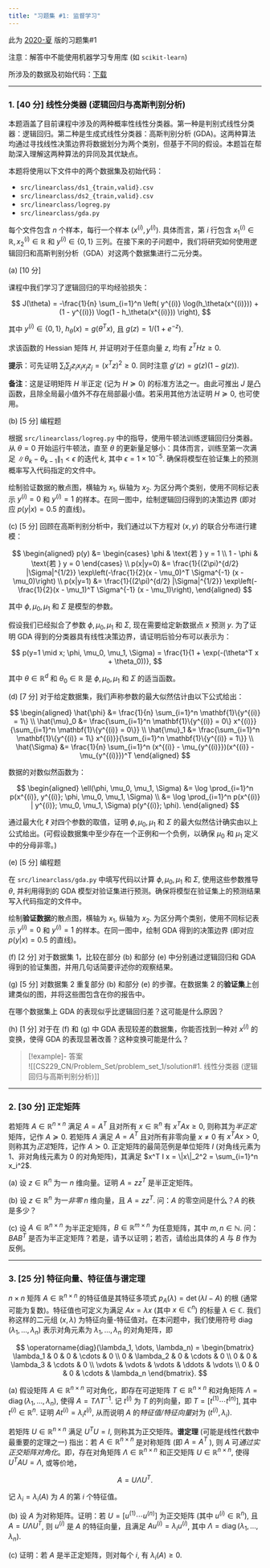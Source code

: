 ```yaml
---
title: "习题集 #1: 监督学习"
---
```

此为 [2020-夏](https://github.com/JustinaZ/CS229/blob/main/CS229_2023Summer_ProblemSet1.pdf) 版的习题集#1

注意：解答中不能使用机器学习专用库 (如 `scikit-learn`)

所涉及的数据及初始代码：[下载]()

---

### 1. \[40 分\] 线性分类器 (逻辑回归与高斯判别分析)

本题涵盖了目前课程中涉及的两种概率性线性分类器。第一种是判别式线性分类器：逻辑回归。第二种是生成式线性分类器：高斯判别分析 (GDA)。这两种算法均通过寻找线性决策边界将数据划分为两个类别，但基于不同的假设。本题旨在帮助深入理解这两种算法的异同及其优缺点。

本题将使用以下文件中的两个数据集及初始代码：

- `src/linearclass/ds1_{train,valid}.csv`
- `src/linearclass/ds2_{train,valid}.csv`
- `src/linearclass/logreg.py`
- `src/linearclass/gda.py`

每个文件包含 $n$ 个样本，每行一个样本 $(x^{(i)}, y^{(i)})$. 具体而言，第 $i$ 行包含 $x_1^{(i)} \in \mathbb{R}, x_2^{(i)} \in \mathbb{R}$ 和 $y^{(i)} \in \{0,1\}$ 三列。在接下来的子问题中，我们将研究如何使用逻辑回归和高斯判别分析（GDA）对这两个数据集进行二元分类。

(a) \[10 分\]

课程中我们学习了逻辑回归的平均经验损失：

$$
J(\theta) = -\frac{1}{n} \sum_{i=1}^n \left( y^{(i)} \log(h_\theta(x^{(i)})) + (1 - y^{(i)}) \log(1 - h_\theta(x^{(i)})) \right),
$$

其中 $y^{(i)} \in \{0,1\}$, $h_\theta(x) = g(\theta^T x)$, 且 $g(z) = 1/(1 + e^{-z})$.

求该函数的 Hessian 矩阵 $H$, 并证明对于任意向量 $z$, 均有 $z^T H z \geq 0$.

**提示**：可先证明 $\sum_i \sum_j z_i x_i x_j z_j = (x^T z)^2 \geq 0$. 同时注意 $g'(z) = g(z)(1 - g(z))$.

**备注**：这是证明矩阵 $H$ 半正定 (记为 $H \succeq 0$) 的标准方法之一。由此可推出 $J$ 是凸函数，且除全局最小值外不存在局部最小值。若采用其他方法证明 $H \succeq 0$, 也可使用。

(b) \[5 分\] 编程题

根据 `src/linearclass/logreg.py` 中的指导，使用牛顿法训练逻辑回归分类器。从 $\theta = 0$ 开始运行牛顿法，直至 $\theta$ 的更新量足够小：具体而言，训练至第一次满足 $\|\theta_k - \theta_{k-1}\|_1 < \epsilon$ 的迭代 $k$, 其中 $\epsilon = 1 \times 10^{-5}$. 确保将模型在验证集上的预测概率写入代码指定的文件中。

绘制验证数据的散点图，横轴为 $x_1$, 纵轴为 $x_2$. 为区分两个类别，使用不同标记表示 $y^{(i)} = 0$ 和 $y^{(i)} = 1$ 的样本。在同一图中，绘制逻辑回归得到的决策边界 (即对应 $p(y|x) = 0.5$ 的直线)。

(c) \[5 分\] 回顾在高斯判别分析中，我们通过以下方程对 $(x, y)$ 的联合分布进行建模：

$$
\begin{aligned}
	p(y) &= \begin{cases}
		\phi & \text{若 } y = 1 \\
		1 - \phi & \text{若 } y = 0
	\end{cases} \\
	p(x|y=0) &= \frac{1}{(2\pi)^{d/2} |\Sigma|^{1/2}} \exp\left(-\frac{1}{2}(x - \mu_0)^T \Sigma^{-1} (x - \mu_0)\right) \\
	p(x|y=1) &= \frac{1}{(2\pi)^{d/2} |\Sigma|^{1/2}} \exp\left(-\frac{1}{2}(x - \mu_1)^T \Sigma^{-1} (x - \mu_1)\right),
\end{aligned}
$$

其中 $\phi, \mu_0, \mu_1$ 和 $\Sigma$ 是模型的参数。

假设我们已经拟合了参数 $\phi, \mu_0, \mu_1$ 和 $\Sigma$, 现在需要给定新数据点 $x$ 预测 $y$. 为了证明 GDA 得到的分类器具有线性决策边界，请证明后验分布可以表示为：

$$
p(y=1 \mid x; \phi, \mu_0, \mu_1, \Sigma) = \frac{1}{1 + \exp(-(\theta^T x + \theta_0))},
$$

其中 $\theta \in \mathbb{R}^d$ 和 $\theta_0 \in \mathbb{R}$ 是 $\phi, \mu_0, \mu_1$ 和 $\Sigma$ 的适当函数。

(d) \[7 分\] 对于给定数据集，我们声称参数的最大似然估计由以下公式给出：

$$
\begin{aligned}
	\hat{\phi} &= \frac{1}{n} \sum_{i=1}^n \mathbf{1}\{y^{(i)} = 1\} \\
	\hat{\mu}_0 &= \frac{\sum_{i=1}^n \mathbf{1}\{y^{(i)} = 0\} x^{(i)}}{\sum_{i=1}^n \mathbf{1}\{y^{(i)} = 0\}} \\
	\hat{\mu}_1 &= \frac{\sum_{i=1}^n \mathbf{1}\{y^{(i)} = 1\} x^{(i)}}{\sum_{i=1}^n \mathbf{1}\{y^{(i)} = 1\}} \\
	\hat{\Sigma} &= \frac{1}{n} \sum_{i=1}^n (x^{(i)} - \mu_{y^{(i)}})(x^{(i)} - \mu_{y^{(i)}})^T
\end{aligned}
$$

数据的对数似然函数为：

$$
\begin{aligned}
	\ell(\phi, \mu_0, \mu_1, \Sigma) 
		&= \log \prod_{i=1}^n p(x^{(i)}, y^{(i)}; \phi, \mu_0, \mu_1, \Sigma) \\
		&= \log \prod_{i=1}^n p(x^{(i)} | y^{(i)}; \mu_0, \mu_1, \Sigma) p(y^{(i)}; \phi).
\end{aligned}
$$

通过最大化 $\ell$ 对四个参数的取值，证明 $\phi, \mu_0, \mu_1$ 和 $\Sigma$ 的最大似然估计确实由以上公式给出。(可假设数据集中至少存在一个正例和一个负例，以确保 $\mu_0$ 和 $\mu_1$ 定义中的分母非零。)

(e) \[5 分\] 编程题

在 `src/linearclass/gda.py` 中填写代码以计算 $\phi, \mu_0, \mu_1$ 和 $\Sigma$, 使用这些参数推导 $\theta$, 并利用得到的 GDA 模型对验证集进行预测。确保将模型在验证集上的预测结果写入代码指定的文件中。

绘制**验证数据**的散点图，横轴为 $x_1$, 纵轴为 $x_2$. 为区分两个类别，使用不同标记表示 $y^{(i)} = 0$ 和 $y^{(i)} = 1$ 的样本。在同一图中，绘制 GDA 得到的决策边界 (即对应 $p(y|x) = 0.5$ 的直线)。

(f) \[2 分\] 对于数据集 1，比较在部分 (b) 和部分 (e) 中分别通过逻辑回归和 GDA 得到的验证集图，并用几句话简要评述你的观察结果。

(g) \[5 分\] 对数据集 2 重复部分 (b) 和部分 (e) 的步骤。在数据集 2 的**验证集**上创建类似的图，并将这些图包含在你的报告中。

在哪个数据集上 GDA 的表现似乎比逻辑回归差？这可能是什么原因？

(h) \[1 分\] 对于在 (f) 和 (g) 中 GDA 表现较差的数据集，你能否找到一种对 $x^{(i)}$ 的变换，使得 GDA 的表现显著改善？这种变换可能是什么？

> [!example]- 答案  
>   ![[CS229_CN/Problem_Set/problem_set_1/solution#1. 线性分类器 (逻辑回归与高斯判别分析)]]

---

### 2. \[30 分\] 正定矩阵

若矩阵 $A \in \mathbb{R}^{n \times n}$ 满足 $A = A^T$ 且对所有 $x \in \mathbb{R}^n$ 有 $x^T A x \geq 0$, 则称其为*半正定*矩阵，记作 $A \succeq 0$. 若矩阵 $A$ 满足 $A = A^T$ 且对所有非零向量 $x \neq 0$ 有 $x^T A x > 0$, 则称其为*正定*矩阵，记作 $A \succ 0$. 正定矩阵的最简范例是单位矩阵 $I$ (对角线元素为 $1$、非对角线元素为 $0$ 的对角矩阵)，其满足 $x^T I x = \|x\|_2^2 = \sum_{i=1}^n x_i^2$.

(a) 设 $z \in \mathbb{R}^n$ 为一 $n$ 维向量。证明 $A = z z^T$ 是半正定矩阵。

(b) 设 $z \in \mathbb{R}^n$ 为一*非零* $n$ 维向量，且 $A = z z^T$. 问：$A$ 的零空间是什么？$A$ 的秩是多少？

(c) 设 $A \in \mathbb{R}^{n \times n}$ 为半正定矩阵，$B \in \mathbb{R}^{m \times n}$ 为任意矩阵，其中 $m, n \in \mathbb{N}$. 问：$B A B^T$ 是否为半正定矩阵？若是，请予以证明；若否，请给出具体的 $A$ 与 $B$ 作为反例。

---

### 3. \[25 分\] 特征向量、特征值与谱定理

$n \times n$ 矩阵 $A \in \mathbb{R}^{n \times n}$ 的特征值是其特征多项式 $p_A(\lambda) = \det(\lambda I - A)$ 的根 (通常可能为复数)。特征值也可定义为满足 $A x = \lambda x$ (其中 $x \in \mathbb{C}^n$) 的标量 $\lambda \in \mathbb{C}$. 我们称这样的二元组 $(x, \lambda)$ 为特征向量-特征值对。在本问题中，我们使用符号 $\operatorname{diag}(\lambda_1, \dots, \lambda_n)$ 表示对角元素为 $\lambda_1, \dots, \lambda_n$ 的对角矩阵，即

$$
\operatorname{diag}(\lambda_1, \dots, \lambda_n) = 
\begin{bmatrix}
\lambda_1 & 0 & 0 & \cdots & 0 \\
0 & \lambda_2 & 0 & \cdots & 0 \\
0 & 0 & \lambda_3 & \cdots & 0 \\
\vdots & \vdots & \vdots & \ddots & \vdots \\
0 & 0 & 0 & \cdots & \lambda_n
\end{bmatrix}.
$$

(a) 假设矩阵 $A \in \mathbb{R}^{n \times n}$ 可对角化，即存在可逆矩阵 $T \in \mathbb{R}^{n \times n}$ 和对角矩阵 $\Lambda = \operatorname{diag}(\lambda_1, \dots, \lambda_n)$, 使得 $A = T \Lambda T^{-1}$. 记 $t^{(i)}$ 为 $T$ 的列向量，即 $T = [t^{(1)} \cdots t^{(n)}]$, 其中 $t^{(i)} \in \mathbb{R}^n$. 证明 $A t^{(i)} = \lambda_i t^{(i)}$, 从而说明 $A$ 的*特征值/特征向量*对为 $(t^{(i)}, \lambda_i)$.

若矩阵 $U \in \mathbb{R}^{n \times n}$ 满足 $U^T U = I$, 则称其为正交矩阵。**谱定理** (可能是线性代数中最重要的定理之一) 指出：若 $A \in \mathbb{R}^{n \times n}$ 是对称矩阵 (即 $A = A^T$ ), 则 $A$ 可*通过实正交矩阵对角化*。即，存在对角矩阵 $\Lambda \in \mathbb{R}^{n \times n}$ 和正交矩阵 $U \in \mathbb{R}^{n \times n}$, 使得 $U^T A U = \Lambda$, 或等价地，

$$
A = U \Lambda U^T.
$$

记 $\lambda_i = \lambda_i(A)$ 为 $A$ 的第 $i$ 个特征值。

(b) 设 $A$ 为对称矩阵。证明：若 $U = [u^{(1)} \cdots u^{(n)}]$ 为正交矩阵 (其中 $u^{(i)} \in \mathbb{R}^n$), 且 $A = U \Lambda U^T$, 则 $u^{(i)}$ 是 $A$ 的特征向量，且满足 $A u^{(i)} = \lambda_i u^{(i)}$, 其中 $\Lambda = \operatorname{diag}(\lambda_1, \dots, \lambda_n)$.

(c) 证明：若 $A$ 是半正定矩阵，则对每个 $i$, 有 $\lambda_i(A) \geq 0$.